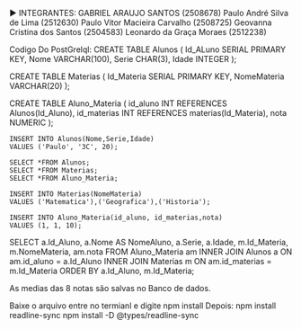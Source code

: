 ► INTEGRANTES:
  GABRIEL ARAUJO SANTOS (2508678)
  Paulo André Silva de Lima (2512630)
  Paulo Vitor Macieira Carvalho (2508725)
  Geovanna Cristina dos Santos (2504583)
  Leonardo da Graça Moraes (2512238)

 
  
  Codigo Do PostGrelql:
    CREATE TABLE Alunos (
  	Id_ALuno SERIAL PRIMARY KEY,
  	Nome VARCHAR(100),
  	Serie CHAR(3),
  	Idade INTEGER
  );
  
  CREATE TABLE Materias (
  	Id_Materia SERIAL PRIMARY KEY,
  	NomeMateria VARCHAR(20)
  );
  
  CREATE TABLE Aluno_Materia (
  	id_aluno INT REFERENCES Alunos(Id_Aluno),
  	id_materias INT REFERENCES materias(Id_Materia),
  	nota NUMERIC
  	);
  
  
  	INSERT INTO Alunos(Nome,Serie,Idade) 
  	VALUES ('Paulo', '3C', 20);
  
  	SELECT *FROM Alunos;
  	SELECT *FROM Materias;
  	SELECT *FROM Aluno_Materia;
  	
  	INSERT INTO Materias(NomeMateria) 
  	VALUES ('Matematica'),('Geografica'),('Historia');
  
  	INSERT INTO Aluno_Materia(id_aluno, id_materias,nota) 
  	VALUES (1, 1, 10);
  
  SELECT 
      a.Id_Aluno,
      a.Nome AS NomeAluno,
      a.Serie,
      a.Idade,
      m.Id_Materia,
      m.NomeMateria,
      am.nota
  FROM Aluno_Materia am
  INNER JOIN Alunos a ON am.id_aluno = a.Id_Aluno
  INNER JOIN Materias m ON am.id_materias = m.Id_Materia
  ORDER BY a.Id_Aluno, m.Id_Materia;


  As medias das 8 notas são salvas no Banco de dados.

  Baixe o arquivo entre no termianl e digite npm install
  Depois: 
  npm install readline-sync
  npm install -D @types/readline-sync
  




